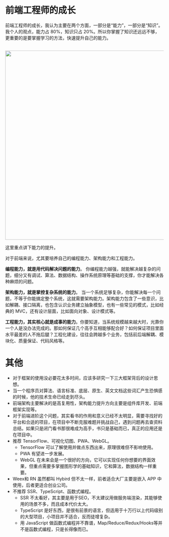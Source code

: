 # 前端工程师的成长

前端工程师的成长，我认为主要在两个方面，一部分是“能力”，一部分是“知识”。我个人的观点，能力占 80%，知识只占 20%。所以你掌握了知识还远远不够，更重要的是要掌握学习的方法，快速提升自己的能力。

<br/>
<img src='https://github.com/jiangxia/FE-Knowledge/raw/master/images/177.png' width='600'>
<br/>

这里重点讲下能力的提升。

对于前端来说，尤其要培养自己的编程能力、架构能力和工程能力。

**编程能力，就是用代码解决问题的能力**。 你编程能力越强，就能解决越复杂的问题，细分又有调试、算法、数据结构、操作系统原理等基础的支撑，你才能解决各种麻烦的问题。

**架构能力，就是掌控复杂系统的能力**。 当一个系统足够复杂，你能解决每一个问题，不等于你能搞定整个系统，这就需要架构能力。架构能力包含了一些意识，比如解耦、接口隔离，也包含认识业务建立抽象模型，也有一些常见的模式，比如经典的 MVC，还有设计层面，比如面向对象、设计模式等。

**工程能力，其实核心就是成事的能力**。你要知道，当系统规模越来越大时，光靠你一个人是没办法完成的。那如何保证几个高手互相能够配合好？如何保证项目里面水平最差的人不拖后腿？工程化建设，往往会跨越多个业务，包括前后端解耦、模块化、质量保证、代码风格等。

# 其他

- 对于框架的使用没必要花太多时间，应该多研究一下三大框架背后的设计思想。
- 当一个程序员对算法、语言标准、底层、原生、英文文档这些词汇产生恐惧感的时候，他的技术生命已经走到尽头。
- 前端架构主要解决的是高复用性，架构能力提升方向主要是组件库开发、前端框架实现等。
- 对于前端进阶这个问题，其实看书的作用和意义已经不太明显，需要寻找好的平台和合适的项目，在项目中不断克服难题并挑战自己，遇到问题再去查资料总结。如果只是闭门看书那很难成为高手，书只是基础而已，真正的应用还是在项目中。
- 推荐 TensorFlow、可视化切图、PWA、WebGL。
    - TensorFlow 可以了解使用并做点东西出来，原理很难但不影响使用。
    - PWA 有望进一步发展。
    - WebGL 在未来会是一个很好的方向，它可以实现任何你想要的界面效果，但重点需要多掌握图形学的基础知识，它和算法，数据结构一样重要。
- Weex和 RN 虽然都叫 Hybird 但不太一样，前者适合大厂主要是嵌入 APP 中使用，后者更适合创业公司。
- 不推荐 SSR、TypeScript、函数式编程。
    - SSR 不太看好，其主要是用于SEO，不太建议用做服务端渲染，其能够使用的场景不多，而且成本代价太大。
    - TypeScript 是好东西，是很有前景的语言，但适用于十万行以上代码级别的大型项目，小项目并不适合，反而徒增复杂。
    - 用 JavaScript 做函数式编程并不靠谱，Map/Reduce/Redux/Hooks等并不是函数式编程，只是长得像而已。